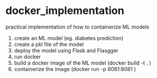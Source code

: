# docker_implementation
practical implementation of how to containerize ML models

1. create an ML model (eg. diabetes prediction)
2. create a pkl file of the model
3. deploy the model using Flask and Flasgger
4. run docker
5. build a docker image of the ML model (docker build -t <name of img> . )
6. containerize the image  (docker run -p 8081:8081 <name of img> )
